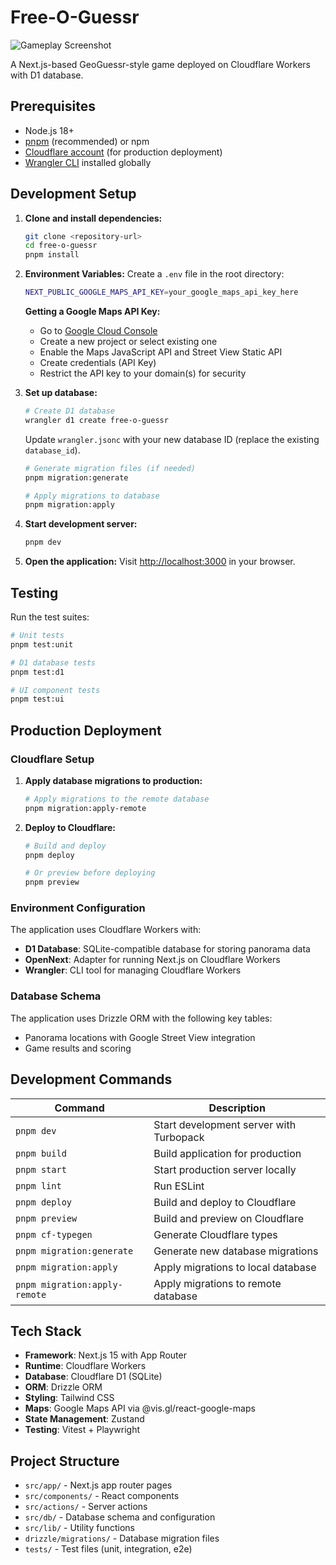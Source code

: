 # Free-O-Guessr

![Gameplay Screenshot](./header-image.png)

A Next.js-based GeoGuessr-style game deployed on Cloudflare Workers with D1 database.

## Prerequisites

- Node.js 18+
- [pnpm](https://pnpm.io/) (recommended) or npm
- [Cloudflare account](https://cloudflare.com) (for production deployment)
- [Wrangler CLI](https://developers.cloudflare.com/workers/wrangler/install-and-update/) installed globally

## Development Setup

1. **Clone and install dependencies:**

   ```bash
   git clone <repository-url>
   cd free-o-guessr
   pnpm install
   ```

2. **Environment Variables:**
   Create a `.env` file in the root directory:

   ```bash
   NEXT_PUBLIC_GOOGLE_MAPS_API_KEY=your_google_maps_api_key_here
   ```

   **Getting a Google Maps API Key:**

   - Go to [Google Cloud Console](https://console.cloud.google.com/)
   - Create a new project or select existing one
   - Enable the Maps JavaScript API and Street View Static API
   - Create credentials (API Key)
   - Restrict the API key to your domain(s) for security

3. **Set up database:**

   ```bash
   # Create D1 database
   wrangler d1 create free-o-guessr
   ```

   Update `wrangler.jsonc` with your new database ID (replace the existing `database_id`).

   ```bash
   # Generate migration files (if needed)
   pnpm migration:generate

   # Apply migrations to database
   pnpm migration:apply
   ```

4. **Start development server:**

   ```bash
   pnpm dev
   ```

5. **Open the application:**
   Visit [http://localhost:3000](http://localhost:3000) in your browser.

## Testing

Run the test suites:

```bash
# Unit tests
pnpm test:unit

# D1 database tests
pnpm test:d1

# UI component tests
pnpm test:ui
```

## Production Deployment

### Cloudflare Setup

1. **Apply database migrations to production:**

   ```bash
   # Apply migrations to the remote database
   pnpm migration:apply-remote
   ```

2. **Deploy to Cloudflare:**

   ```bash
   # Build and deploy
   pnpm deploy

   # Or preview before deploying
   pnpm preview
   ```

### Environment Configuration

The application uses Cloudflare Workers with:

- **D1 Database**: SQLite-compatible database for storing panorama data
- **OpenNext**: Adapter for running Next.js on Cloudflare Workers
- **Wrangler**: CLI tool for managing Cloudflare Workers

### Database Schema

The application uses Drizzle ORM with the following key tables:

- Panorama locations with Google Street View integration
- Game results and scoring

## Development Commands

| Command                       | Description                             |
| ----------------------------- | --------------------------------------- |
| `pnpm dev`                    | Start development server with Turbopack |
| `pnpm build`                  | Build application for production        |
| `pnpm start`                  | Start production server locally         |
| `pnpm lint`                   | Run ESLint                              |
| `pnpm deploy`                 | Build and deploy to Cloudflare          |
| `pnpm preview`                | Build and preview on Cloudflare         |
| `pnpm cf-typegen`             | Generate Cloudflare types               |
| `pnpm migration:generate`     | Generate new database migrations        |
| `pnpm migration:apply`        | Apply migrations to local database      |
| `pnpm migration:apply-remote` | Apply migrations to remote database     |

## Tech Stack

- **Framework**: Next.js 15 with App Router
- **Runtime**: Cloudflare Workers
- **Database**: Cloudflare D1 (SQLite)
- **ORM**: Drizzle ORM
- **Styling**: Tailwind CSS
- **Maps**: Google Maps API via @vis.gl/react-google-maps
- **State Management**: Zustand
- **Testing**: Vitest + Playwright

## Project Structure

- `src/app/` - Next.js app router pages
- `src/components/` - React components
- `src/actions/` - Server actions
- `src/db/` - Database schema and configuration
- `src/lib/` - Utility functions
- `drizzle/migrations/` - Database migration files
- `tests/` - Test files (unit, integration, e2e)
